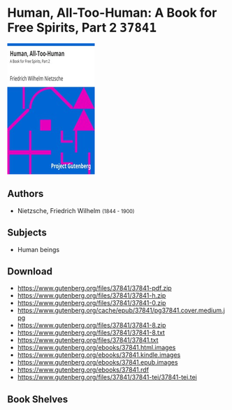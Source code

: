 # Human, All-Too-Human: A Book for Free Spirits, Part 2 <kbd>37841</kbd>

![](./cover.medium.jpg "")

## Authors


 - Nietzsche, Friedrich Wilhelm <small>(1844 - 1900)</small>

## Subjects


 - Human beings

## Download


 - https://www.gutenberg.org/files/37841/37841-pdf.zip
 - https://www.gutenberg.org/files/37841/37841-h.zip
 - https://www.gutenberg.org/files/37841/37841-0.zip
 - https://www.gutenberg.org/cache/epub/37841/pg37841.cover.medium.jpg
 - https://www.gutenberg.org/files/37841/37841-8.zip
 - https://www.gutenberg.org/files/37841/37841-8.txt
 - https://www.gutenberg.org/files/37841/37841.txt
 - https://www.gutenberg.org/ebooks/37841.html.images
 - https://www.gutenberg.org/ebooks/37841.kindle.images
 - https://www.gutenberg.org/ebooks/37841.epub.images
 - https://www.gutenberg.org/ebooks/37841.rdf
 - https://www.gutenberg.org/files/37841/37841-tei/37841-tei.tei

## Book Shelves


